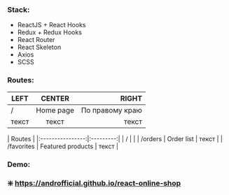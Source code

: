 ### Stack:
* ReactJS + React Hooks
* Redux + Redux Hooks
* React Router 
* React Skeleton
* Axios
* SCSS

### Routes:
| LEFT | CENTER | RIGHT |
|---|:---------:|----------------:|
| / | Home page | По правому краю |
| текст | текст | текст |


|  Routes                      |
|:----------------:|:---------:|
| / | |
| /orders | Order list | текст |
| /favorites | Featured products | текст |

### Demo:
### :sparkle: https://androfficial.github.io/react-online-shop
